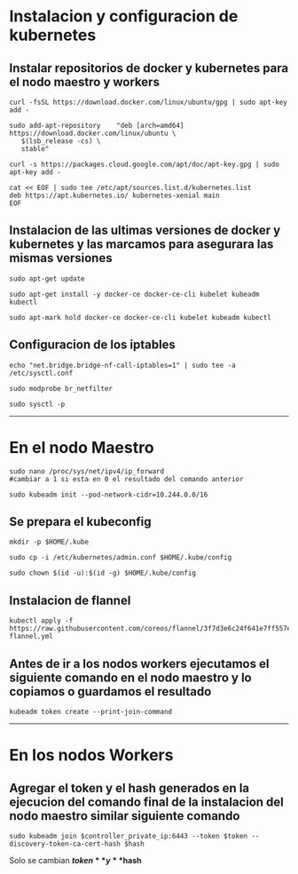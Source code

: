 # Instalacion y configuracion de kubernetes

## Instalar repositorios de docker y kubernetes para el nodo maestro y workers
```
curl -fsSL https://download.docker.com/linux/ubuntu/gpg | sudo apt-key add -

sudo add-apt-repository    "deb [arch=amd64] https://download.docker.com/linux/ubuntu \
   $(lsb_release -cs) \
   stable"

curl -s https://packages.cloud.google.com/apt/doc/apt-key.gpg | sudo apt-key add -

cat << EOF | sudo tee /etc/apt/sources.list.d/kubernetes.list
deb https://apt.kubernetes.io/ kubernetes-xenial main
EOF
```

## Instalacion de las ultimas versiones de docker y kubernetes y las marcamos para asegurara las mismas versiones
```
sudo apt-get update

sudo apt-get install -y docker-ce docker-ce-cli kubelet kubeadm kubectl

sudo apt-mark hold docker-ce docker-ce-cli kubelet kubeadm kubectl
```

## Configuracion de los iptables
```
echo "net.bridge.bridge-nf-call-iptables=1" | sudo tee -a /etc/sysctl.conf

sudo modprobe br_netfilter

sudo sysctl -p
```
***
# En el nodo Maestro


```
sudo nano /proc/sys/net/ipv4/ip_forward
#cambiar a 1 si esta en 0 el resultado del comando anterior

sudo kubeadm init --pod-network-cidr=10.244.0.0/16
```

## Se prepara el kubeconfig
```
mkdir -p $HOME/.kube

sudo cp -i /etc/kubernetes/admin.conf $HOME/.kube/config

sudo chown $(id -u):$(id -g) $HOME/.kube/config
```

## Instalacion de flannel
```
kubectl apply -f https://raw.githubusercontent.com/coreos/flannel/3f7d3e6c24f641e7ff557ebcea1136fdf4b1b6a1/Documentation/kube-flannel.yml
```

## Antes de ir a los nodos workers ejecutamos el siguiente comando en el nodo maestro y lo copiamos o guardamos el resultado

```
kubeadm token create --print-join-command
```

***
# En los nodos Workers

## Agregar el token y el hash generados en la ejecucion del comando final de la instalacion del nodo maestro similar siguiente comando
```
sudo kubeadm join $controller_private_ip:6443 --token $token --discovery-token-ca-cert-hash $hash
```

Solo se cambian **$token** y **$hash**